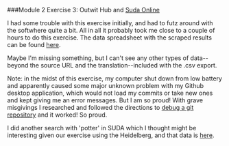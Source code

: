 ###Module 2 Exercise 3: Outwit Hub and [Suda Online](http://www.stoa.org/sol/)

I had some trouble with this exercise initially, and had to futz around with the softwhere quite a bit.  All in all it probably took me close to a couple of hours to do this exercise. The data spreadsheet with the scraped results can be found [here](https://github.com/Xtina-R/Exercise-Notebook/blob/master/OutWit%20Scraped%20Export.csv).

Maybe I'm missing something, but I can't see any other types of data--beyond the source URL and the translation--included with the .csv export.

Note: in the midst of this exercise, my computer shut down from low battery and apparently caused some major unknown problem with my Github desktop application, which would not load my commits or take new ones and kept giving me an error messages. But I am so proud! With grave misgivings I researched and followed the directions to [debug a git repository](http://stackoverflow.com/questions/11910921/reset-local-git-repository) and it worked! So proud.

I did another search with 'potter' in SUDA which I thought might be interesting given our exercise using the Heidelberg, and that data is [here](https://github.com/Xtina-R/Exercise-Notebook/blob/master/Outwit%20potter%20data.csv).
